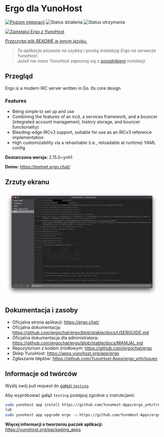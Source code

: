 <!--
To README zostało automatycznie wygenerowane przez <https://github.com/YunoHost/apps/tree/master/tools/readme_generator>
Nie powinno być ono edytowane ręcznie.
-->

# Ergo dla YunoHost

[![Poziom integracji](https://apps.yunohost.org/badge/integration/ergo)](https://ci-apps.yunohost.org/ci/apps/ergo/)
![Status działania](https://apps.yunohost.org/badge/state/ergo)
![Status utrzymania](https://apps.yunohost.org/badge/maintained/ergo)

[![Zainstaluj Ergo z YunoHost](https://install-app.yunohost.org/install-with-yunohost.svg)](https://install-app.yunohost.org/?app=ergo)

*[Przeczytaj plik README w innym języku.](./ALL_README.md)*

> *Ta aplikacja pozwala na szybką i prostą instalację Ergo na serwerze YunoHost.*  
> *Jeżeli nie masz YunoHost zapoznaj się z [poradnikiem](https://yunohost.org/install) instalacji.*

## Przegląd

Ergo is a modern IRC server written in Go. Its core design 

### Features

- Being simple to set up and use
- Combining the features of an ircd, a services framework, and a bouncer (integrated account management, history storage, and bouncer functionality)
- Bleeding-edge IRCv3 support, suitable for use as an IRCv3 reference implementation
- High customizability via a rehashable (i.e., reloadable at runtime) YAML config



**Dostarczona wersja:** 2.15.0~ynh1

**Demo:** <https://testnet.ergo.chat/>

## Zrzuty ekranu

![Zrzut ekranu z Ergo](./doc/screenshots/textual.jpg)

## Dokumentacja i zasoby

- Oficjalna strona aplikacji: <https://ergo.chat/>
- Oficjalna dokumentacja: <https://github.com/ergochat/ergo/blob/stable/docs/USERGUIDE.md>
- Oficjalna dokumentacja dla administratora: <https://github.com/ergochat/ergo/blob/stable/docs/MANUAL.md>
- Repozytorium z kodem źródłowym: <https://github.com/ergochat/ergo>
- Sklep YunoHost: <https://apps.yunohost.org/app/ergo>
- Zgłaszanie błędów: <https://github.com/YunoHost-Apps/ergo_ynh/issues>

## Informacje od twórców

Wyślij swój pull request do [gałęzi `testing`](https://github.com/YunoHost-Apps/ergo_ynh/tree/testing).

Aby wypróbować gałąź `testing` postępuj zgodnie z instrukcjami:

```bash
sudo yunohost app install https://github.com/YunoHost-Apps/ergo_ynh/tree/testing --debug
lub
sudo yunohost app upgrade ergo -u https://github.com/YunoHost-Apps/ergo_ynh/tree/testing --debug
```

**Więcej informacji o tworzeniu paczek aplikacji:** <https://yunohost.org/packaging_apps>
